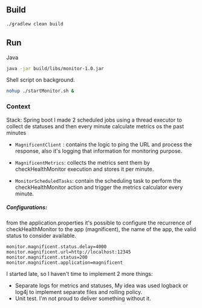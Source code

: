 
## Build

```bash
./gradlew clean build
```

## Run
Java
```bash
java -jar build/libs/monitor-1.0.jar
```

Shell script on background.
```bash
nohup ./startMonitor.sh & 
```

### Context

Stack: Spring boot
I made 2 scheduled jobs using a thread executor to collect de statuses and then every minute calculate metrics os the past minutes


- `MagnificentClient` : contains the logic to ping the URL and process the response, also it's logging that information for monitoring purpose.
- `MagnificentMetrics`: collects the metrics sent them by checkHealthMonitor execution and stores it per minute. 
 
 
- `MonitorScheduledTasks`:  contain the scheduling task to perform the checkHealthMonitor action and trigger the metrics calculator every minute.


##### Configurations:


from the application.properties it's possible to configure the recurrence of checkHealthMonitor to the app (magnificent), the name of the app, the valid status to consider available.

```properties
monitor.magnificent.status.delay=4000
monitor.magnificent.url=http://localhost:12345
monitor.magnificent.status=200
monitor.magnificent.application=magnificent
```


I started late, so I haven't time to implement 2 more things:
- Separate logs for metrics and statuses, My idea was used logback or log4j to implement separate files and rolling policy.
- Unit test. I'm not proud to deliver something without it.